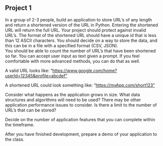 ## Project 1

In a group of 2-3 people, build an application to store URL’s of any length and return a 
shortened version of the URL in Python.  Entering the shortened URL will return the full 
URL.  Your project should protect against invalid URL’s.  The format of the shortened 
URL should have a unique id that is less than 12 ASCII characters.  You should decide 
on a way to store the data, and this can be in a file with a specified format (CSV, JSON).  
You should be able to count the number of URL’s that have been shortened so far.  You 
can accept user input as text given a prompt.  If you feel comfortable with more 
advanced methods, you can do that as well. 

A valid URL looks like:  “https://www.google.com/home?userId=12345&profile=abcdef” 

A shortened URL could look something like:  “https://myApp.com/short123”  

Consider what happens as the application grows in size.  What data structures and 
algorithms will need to be used?  There may be other application performance issues to 
consider.  Is there a limit to the number of URL’s that can be stored? 

Decide on the number of application features that you can complete within the 
timeframe. 

After you have finished development, prepare a demo of your application to the class.